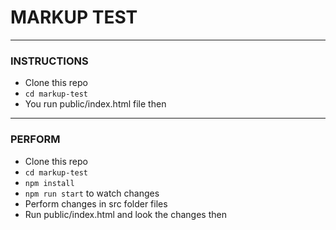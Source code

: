 # MARKUP TEST
____________

### INSTRUCTIONS

- Clone this repo
- `cd markup-test` 
- You run public/index.html file then
____________

### PERFORM

- Clone this repo
- `cd markup-test`
- `npm install`  
- `npm run start` to watch changes
- Perform changes in src folder files
- Run public/index.html and look the changes then
